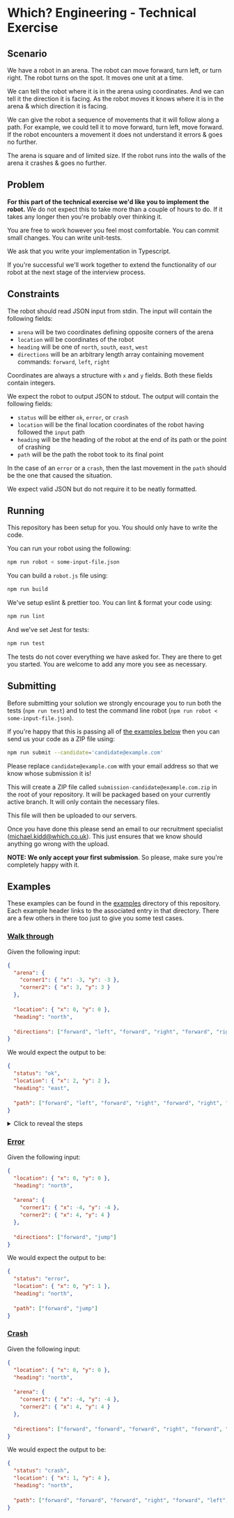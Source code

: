# Which? Engineering - Technical Exercise

## Scenario

We have a robot in an arena. The robot can move forward, turn left, or turn right. The robot turns on the spot. It moves one unit at a time.

We can tell the robot where it is in the arena using coordinates. And we can tell it the direction it is facing. As the robot moves it knows where it is in the arena & which direction it is facing.

We can give the robot a sequence of movements that it will follow along a path. For example, we could tell it to move forward, turn left, move forward. If the robot encounters a movement it does not understand it errors & goes no further.

The arena is square and of limited size. If the robot runs into the walls of the arena it crashes & goes no further.

## Problem

**For this part of the technical exercise we'd like you to implement the robot.** We do not expect this to take more than a couple of hours to do. If it takes any longer then you're probably over thinking it.

You are free to work however you feel most comfortable. You can commit small changes. You can write unit-tests.

We ask that you write your implementation in Typescript.

If you're successful we'll work together to extend the functionality of our robot at the next stage of the interview process.

## Constraints

The robot should read JSON input from stdin. The input will contain the following fields:

- `arena` will be two coordinates defining opposite corners of the arena
- `location` will be coordinates of the robot
- `heading` will be one of `north`, `south`, `east`, `west`
- `directions` will be an arbitrary length array containing movement commands: `forward`, `left`, `right`

Coordinates are always a structure with `x` and `y` fields. Both these fields contain integers.

We expect the robot to output JSON to stdout. The output will contain the following fields:

- `status` will be either `ok`, `error`, or `crash`
- `location` will be the final location coordinates of the robot having followed the `input` path
- `heading` will be the heading of the robot at the end of its path or the point of crashing
- `path` will be the path the robot took to its final point

In the case of an `error` or a `crash`, then the last movement in the `path` should be the one that caused the situation.

We expect valid JSON but do not require it to be neatly formatted.

## Running

This repository has been setup for you. You should only have to write the code.

You can run your robot using the following:

```sh
npm run robot < some-input-file.json
```

You can build a `robot.js` file using:

```sh
npm run build
```

We've setup eslint & prettier too. You can lint & format your code using:

```sh
npm run lint
```

And we've set Jest for tests:

```sh
npm run test
```

The tests do not cover everything we have asked for. They are there to get you started. You are welcome to add any more you see as necessary.

## Submitting

Before submitting your solution we strongly encourage you to run both the tests (`npm run test`) and to test the command line robot (`npm run robot < some-input-file.json`).

If you're happy that this is passing all of [the examples below](#examples) then you can send us your code as a ZIP file using:

```sh
npm run submit --candidate='candidate@example.com'
```

Please replace `candidate@example.com` with your email address so that we know whose submission it is!

This will create a ZIP file called `submission-candidate@example.com.zip` in the root of your repository. It will be packaged based on your currently active branch. It will only contain the necessary files.

This file will then be uploaded to our servers.

Once you have done this please send an email to our recruitment specialist (michael.kidd@which.co.uk). This just ensures that we know should anything go wrong with the upload.

**NOTE: We only accept your first submission**. So please, make sure you're completely happy with it.

## Examples

These examples can be found in the [examples](examples) directory of this repository. Each example header links to the associated entry in that directory. There are a few others in there too just to give you some test cases.

### [Walk through](examples/01-walk-through)

Given the following input:

```json
{
  "arena": {
    "corner1": { "x": -3, "y": -3 },
    "corner2": { "x": 3, "y": 3 }
  },

  "location": { "x": 0, "y": 0 },
  "heading": "north",

  "directions": ["forward", "left", "forward", "right", "forward", "right", "forward", "forward", "forward"]
}
```

We would expect the output to be:

```json
{
  "status": "ok",
  "location": { "x": 2, "y": 2 },
  "heading": "east",

  "path": ["forward", "left", "forward", "right", "forward", "right", "forward", "forward", "forward"]
}
```

<details>
  <summary>Click to reveal the steps</summary>
  
The arrow represents the robot.

**`"location": { "x": 0, "y": 0 }, "heading": "north"`**

![](images/0-2480fe4ac7126618855ed690ab3d40feead3da1be63ce19d728918d4603fed01.png)

`"directions": [`**`"forward"`**`,"left","forward","right","forward","right","forward","forward","forward"]`
![](images/1-b441b377e0a344f60d40750fc8a4e451c6fb25a784402a98eb023dc5b73cac82.png)

`"directions": ["forward",`**`"left"`**`,"forward","right","forward","right","forward","forward","forward"]`
![](images/2-7a4cfe6c202a776535996d1719c18088830e20693b45b6a8274eed24ebedd99c.png)

`"directions": ["forward","left",`**`"forward"`**`,"right","forward","right","forward","forward","forward"]`
![](images/3-f9f499cebfc6f612229c06aa41aa4ba7fbbcfe64f723b6cea8a867e4769f03f5.png)

`"directions": ["forward","left","forward",`**`"right"`**`,"forward","right","forward","forward","forward"]`
![](images/4-d55971c5d217586c22ce84a5db36900eda9e786d70b14e7eae4a8421335d233a.png)

`"directions": ["forward","left","forward","right",`**`"forward"`**`,"right","forward","forward","forward"]`
![](images/5-02a44d74567164fdfb42f42523391921d6ca03fb54bf3c6fcb131a459cc056f9.png)

`"directions": ["forward","left","forward","right","forward",`**`"right"`**`,"forward","forward","forward"]`
![](images/6-7504a22dcfc391c94ab4f8841981808a674a5feb26d6e2beaa3481d0cd4601e6.png)

`"directions": ["forward","left","forward","right","forward","right",`**`"forward"`**`,"forward","forward"]`
![](images/7-48589977880e9aeaad3e5ed70b1676d042d53a5e79dee70c8b075c5a0c5f1cb6.png)

`"directions": ["forward","left","forward","right","forward","right","forward",`**`"forward"`**`,"forward"]`
![](images/8-11e87b72e65c499e65a36649353c04e3040d703e57dbb3e35c08e09a4a9ce028.png)

`"directions": ["forward","left","forward","right","forward","right","forward","forward",`**`"forward"`**`]`
![](images/9-92eb10be35396f5cfa87eb6f4261d334b9c1758acc6ac6998f6204ae7f309631.png)

</details>

### [Error](examples/02-error)

Given the following input:

```json
{
  "location": { "x": 0, "y": 0 },
  "heading": "north",

  "arena": {
    "corner1": { "x": -4, "y": -4 },
    "corner2": { "x": 4, "y": 4 }
  },

  "directions": ["forward", "jump"]
}
```

We would expect the output to be:

```json
{
  "status": "error",
  "location": { "x": 0, "y": 1 },
  "heading": "north",

  "path": ["forward", "jump"]
}
```

### [Crash](examples/03-crash)

Given the following input:

```json
{
  "location": { "x": 0, "y": 0 },
  "heading": "north",

  "arena": {
    "corner1": { "x": -4, "y": -4 },
    "corner2": { "x": 4, "y": 4 }
  },

  "directions": ["forward", "forward", "forward", "right", "forward", "left", "forward", "forward", "right"]
}
```

We would expect the output to be:

```json
{
  "status": "crash",
  "location": { "x": 1, "y": 4 },
  "heading": "north",

  "path": ["forward", "forward", "forward", "right", "forward", "left", "forward"]
}
```
